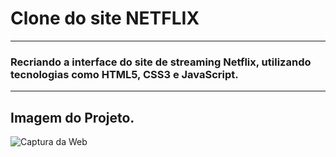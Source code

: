 # Clone do site NETFLIX 

<hr>

### Recriando a interface do site de streaming Netflix,  utilizando tecnologias  como HTML5, CSS3 e JavaScript. 

<hr>

## Imagem do Projeto.



![Captura da Web](https://user-images.githubusercontent.com/107807096/206878753-5f20cba6-79d6-4eb6-8b3c-226f95fa1d69.jpeg)

